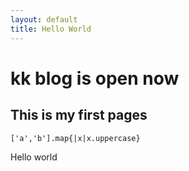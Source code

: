 ```yaml
---
layout: default
title: Hello World
---
```

kk blog is open now
==========

This is my first pages
----------------------

    ['a','b'].map{|x|x.uppercase}




Hello world
